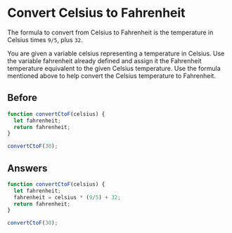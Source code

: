 # Convert Celsius to Fahrenheit
The formula to convert from Celsius to Fahrenheit is the temperature in Celsius times `9/5`, plus `32`.

You are given a variable celsius representing a temperature in Celsius. 
Use the variable fahrenheit already defined and assign it the Fahrenheit temperature equivalent to the given Celsius temperature. 
Use the formula mentioned above to help convert the Celsius temperature to Fahrenheit.

## Before
```javascript
function convertCtoF(celsius) {
  let fahrenheit;
  return fahrenheit;
}

convertCtoF(30);
```
## Answers
```javascript
function convertCtoF(celsius) {
  let fahrenheit;
  fahrenheit = celsius * (9/5) + 32;
  return fahrenheit;
}

convertCtoF(30);
```
